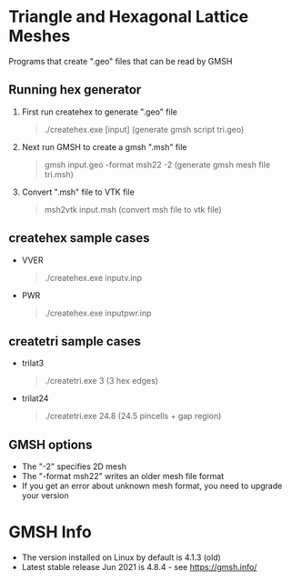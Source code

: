# Triangle and Hexagonal Lattice Meshes

Programs that create ".geo" files that can be read by GMSH

## Running hex generator

1. First run createhex to generate ".geo" file

    > ./createhex.exe [input]           (generate gmsh script tri.geo)

2. Next run GMSH to create a gmsh ".msh" file

    > gmsh input.geo -format msh22 -2   (generate gmsh mesh file tri.msh)

3. Convert ".msh" file to VTK file

    > msh2vtk input.msh                 (convert msh file to vtk file)

## createhex sample cases
* VVER

    > ./createhex.exe inputv.inp

* PWR

    > ./createhex.exe inputpwr.inp

## createtri sample cases
* trilat3

    > ./createtri.exe 3       (3 hex edges)

* trilat24

    > ./createtri.exe 24.8    (24.5 pincells + gap region)

## GMSH options
* The "-2" specifies 2D mesh
* The "-format msh22" writes an older mesh file format
* If you get an error about unknown mesh format, you need to upgrade your version

# GMSH Info

* The version installed on Linux by default is 4.1.3 (old)
* Latest stable release Jun 2021 is 4.8.4 - see https://gmsh.info/

